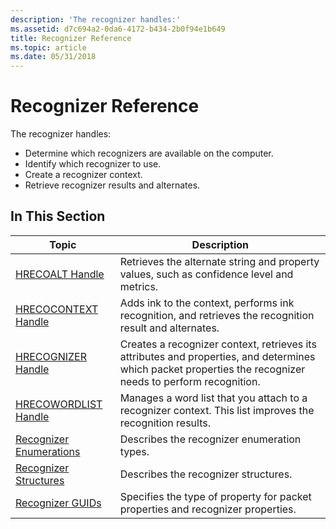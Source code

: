 ```yaml
---
description: 'The recognizer handles:'
ms.assetid: d7c694a2-0da6-4172-b434-2b0f94e1b649
title: Recognizer Reference
ms.topic: article
ms.date: 05/31/2018
---
```


# Recognizer Reference

The recognizer handles:

-   Determine which recognizers are available on the computer.
-   Identify which recognizer to use.
-   Create a recognizer context.
-   Retrieve recognizer results and alternates.

## In This Section



| Topic                                                      | Description                                                                                                                                                           |
|------------------------------------------------------------|-----------------------------------------------------------------------------------------------------------------------------------------------------------------------|
| [HRECOALT Handle](hrecoalt-handle.md)                     | Retrieves the alternate string and property values, such as confidence level and metrics.<br/>                                                                  |
| [HRECOCONTEXT Handle](hrecocontext-handle.md)             | Adds ink to the context, performs ink recognition, and retrieves the recognition result and alternates.<br/>                                                    |
| [HRECOGNIZER Handle](hrecognizer-handle.md)               | Creates a recognizer context, retrieves its attributes and properties, and determines which packet properties the recognizer needs to perform recognition.<br/> |
| [HRECOWORDLIST Handle](hrecowordlist-handle.md)           | Manages a word list that you attach to a recognizer context. This list improves the recognition results.<br/>                                                   |
| [Recognizer Enumerations](recognizer-api-enumerations.md) | Describes the recognizer enumeration types.<br/>                                                                                                                |
| [Recognizer Structures](recognizer-api-structures.md)     | Describes the recognizer structures.<br/>                                                                                                                       |
| [Recognizer GUIDs](recognizer-guids.md)                   | Specifies the type of property for packet properties and recognizer properties.<br/>                                                                            |



 

 

 





